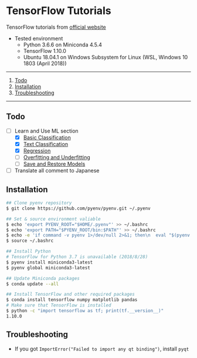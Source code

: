 # TensorFlow Tutorials

TensorFlow tutorials from [official website](https://www.tensorflow.org/)

- Tested environment
    - Python 3.6.6 on Miniconda 4.5.4
    - TensorFlow 1.10.0
    - Ubuntu 18.04.1 on Windows Subsystem for Linux (WSL, Windows 10 1803 (April 2018))

---

1. [Todo](#todo)
1. [Installation](#installation)
1. [Troubleshooting](#troubleshooting)

---

## Todo

- [ ] Learn and Use ML section
    - [x] [Basic Classification](https://www.tensorflow.org/tutorials/keras/basic_classification)
    - [x] [Text Classification](https://www.tensorflow.org/tutorials/keras/basic_text_classification)
    - [x] [Regression](https://www.tensorflow.org/tutorials/keras/basic_regression)
    - [ ] [Overfitting and Underfitting](https://www.tensorflow.org/tutorials/keras/overfit_and_underfit)
    - [ ] [Save and Restore Models](https://www.tensorflow.org/tutorials/keras/save_and_restore_models)
- [ ] Translate all comment to Japanese

## Installation

```bash
## Clone pyenv repository
$ git clone https://github.com/pyenv/pyenv.git ~/.pyenv

## Set & source environment valiable
$ echo 'export PYENV_ROOT="$HOME/.pyenv"' >> ~/.bashrc
$ echo 'export PATH="$PYENV_ROOT/bin:$PATH"' >> ~/.bashrc
$ echo -e 'if command -v pyenv 1>/dev/null 2>&1; then\n  eval "$(pyenv init -)"\nfi' >> ~/.bashrc
$ source ~/.bashrc

## Install Python
# TensorFlow for Python 3.7 is unavailable (2018/8/28)
$ pyenv install miniconda3-latest
$ pyenv global miniconda3-latest

## Update Miniconda packages
$ conda update --all

## Install TensorFlow and other required packages
$ conda install tensorflow numpy matplotlib pandas
# Make sure that TensorFlow is installed
$ python -c "import tensorflow as tf; print(tf.__version__)"
1.10.0
```

## Troubleshooting

- If you got `ImportError("Failed to import any qt binding")`, install `pyqt`

